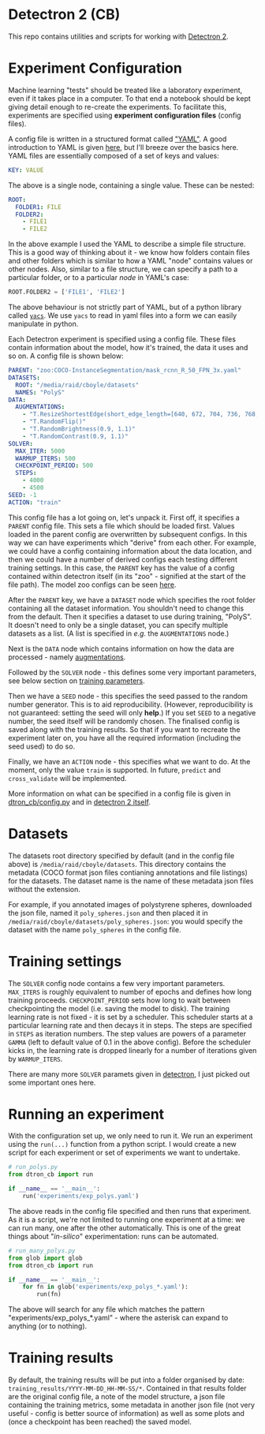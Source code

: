 # Detectron 2 (CB)

This repo contains utilities and scripts for working with [Detectron 2](https://github.com/facebookresearch/detectron2).



# Experiment Configuration

Machine learning "tests" should be treated like a laboratory experiment, even if it takes place in a computer. To that end a notebook should be kept giving detail enough to re-create the experiments. To facilitate this, experiments are specified using **experiment configuration files** (config files).

A config file is written in a structured format called ["YAML"](https://yaml.org/). A good introduction to YAML is given [here](https://www.cloudbees.com/blog/yaml-tutorial-everything-you-need-get-started), but I'll breeze over the basics here. YAML files are essentially composed of a set of keys and values:

```yaml
KEY: VALUE
```

The above is a single node, containing a single value. These can be nested:
```yaml
ROOT:
  FOLDER1: FILE
  FOLDER2:
    - FILE1
    - FILE2     
```
In the above example I used the YAML to describe a simple file structure. This is a good way of thinking about it - we know how folders contain files and other folders which is similar to how a YAML "node" contains values or other nodes. Also, similar to a file structure, we can specify a path to a particular folder, or to a particular *node* in YAML's case:

```python
ROOT.FOLDER2 = ['FILE1', 'FILE2']
```

The above behaviour is not strictly part of YAML, but of a python library called [`yacs`](https://github.com/rbgirshick/yacs). We use `yacs` to read in yaml files into a form we can easily manipulate in python.

Each Detectron experiment is specified using a config file. These files contain information about the model, how it's trained, the data it uses and so on. A config file is shown below:

```yaml
PARENT: "zoo:COCO-InstanceSegmentation/mask_rcnn_R_50_FPN_3x.yaml"
DATASETS:
  ROOT: "/media/raid/cboyle/datasets"
  NAMES: "PolyS"
DATA:
  AUGMENTATIONS:
    - "T.ResizeShortestEdge(short_edge_length=[640, 672, 704, 736, 768, 800], max_size=1333, sample_style='choice')"
    - "T.RandomFlip()"
    - "T.RandomBrightness(0.9, 1.1)"
    - "T.RandomContrast(0.9, 1.1)"
SOLVER:
  MAX_ITER: 5000
  WARMUP_ITERS: 500
  CHECKPOINT_PERIOD: 500
  STEPS:
    - 4000
    - 4500
SEED: -1
ACTION: "train"
```

This config file has a lot going on, let's unpack it. First off, it specifies a `PARENT` config file. This sets a file which should be loaded first. Values loaded in the parent config are overwritten by subsequent configs. In this way we can have experiments which "derive" from each other. For example, we could have a config containing information about the data location, and then we could have a number of derived configs each testing different training settings. In this case, the `PARENT` key has the value of a config contained within detectron itself (in its "zoo" - signified at the start of the file path). The model zoo configs can be seen [here](https://github.com/facebookresearch/detectron2/tree/main/configs).

After the `PARENT` key, we have a `DATASET` node which specifies the root folder containing all the dataset information. You shouldn't need to change this from the default. Then it specifies a dataset to use during training, "PolyS". It doesn't need to only be a single dataset, you can specify multiple datasets as a list. (A list is specified in *e.g.* the `AUGMENTATIONS` node.)

Next is the `DATA` node which contains information on how the data are processed - namely [augmentations](https://nanonets.com/blog/data-augmentation-how-to-use-deep-learning-when-you-have-limited-data-part-2/).

Followed by the `SOLVER` node - this defines some very important parameters, see below section on [training parameters](#training-settings).

Then we have a `SEED` node - this specifies the seed passed to the random number generator. This is to aid reproducibility. (However, reproducibility is not guaranteed: setting the seed will only **help**.) If you set `SEED` to a negative number, the seed itself will be randomly chosen. The finalised config is saved along with the training results. So that if you want to recreate the experiment later on, you have all the required information (including the seed used) to do so.

Finally, we have an `ACTION` node - this specifies what we want to do. At the moment, only the value `train` is supported. In future, `predict` and `cross_validate` will be implemented.

More information on what can be specified in a config file is given in [dtron_cb/config.py](dtron_cb/config.py) and in [detectron 2 itself](https://github.com/facebookresearch/detectron2/blob/main/detectron2/config/defaults.py).



# Datasets

The datasets root directory specified by default (and in the config file above) is `/media/raid/cboyle/datasets`. This directory contains the metadata (COCO format json files contianing annotations and file listings) for the datasets. The dataset name is the name of these metadata json files without the extension.

For example, if you annotated images of polystyrene spheres, downloaded the json file, named it `poly_spheres.json` and then placed it in `/media/raid/cboyle/datasets/poly_spheres.json`: you would specify the dataset with the name `poly_spheres` in the config file.



# Training settings

The `SOLVER` config node contains a few very important parameters. `MAX_ITERS` is roughly equivalent to number of epochs and defines how long training proceeds. `CHECKPOINT_PERIOD` sets how long to wait between checkpointing the model (i.e. saving the model to disk). The training learning rate is not fixed - it is set by a scheduler. This scheduler starts at a particular learning rate and then decays it in steps. The steps are specified in `STEPS` as iteration numbers. The step values are powers of a parameter `GAMMA` (left to default value of 0.1 in the above config). Before the scheduler kicks in, the learning rate is dropped linearly for a number of iterations given by `WARMUP_ITERS`.

There are many more `SOLVER` paramets given in [detectron](https://github.com/facebookresearch/detectron2/blob/main/detectron2/config/defaults.py), I just picked out some important ones here.


# Running an experiment

With the configuration set up, we only need to run it. We run an experiment using the `run(...)` function from a python script. I would create a new script for each experiment or set of experiments we want to undertake.

```python
# run_polys.py
from dtron_cb import run

if __name__ == '__main__':
    run('experiments/exp_polys.yaml')
```

The above reads in the config file specified and then runs that experiment. As it is a script, we're not limited to running one experiment at a time: we can run many, one after the other automatically. This is one of the great things about "*in-silico*" experimentation: runs can be automated.

```python
# run_many_polys.py
from glob import glob
from dtron_cb import run

if __name__ == '__main__':
    for fn in glob('experiments/exp_polys_*.yaml'):
        run(fn)
```

The above will search for any file which matches the pattern "experiments/exp_polys_*.yaml" - where the asterisk can expand to anything (or to nothing).


# Training results

By default, the training results will be put into a folder organised by date: `training_results/YYYY-MM-DD_HH-MM-SS/*`. Contained in that results folder are the original config file, a note of the model structure, a json file containing the training metrics, some metadata in another json file (not very useful - config is better source of information) as well as some plots and (once a checkpoint has been reached) the saved model.
